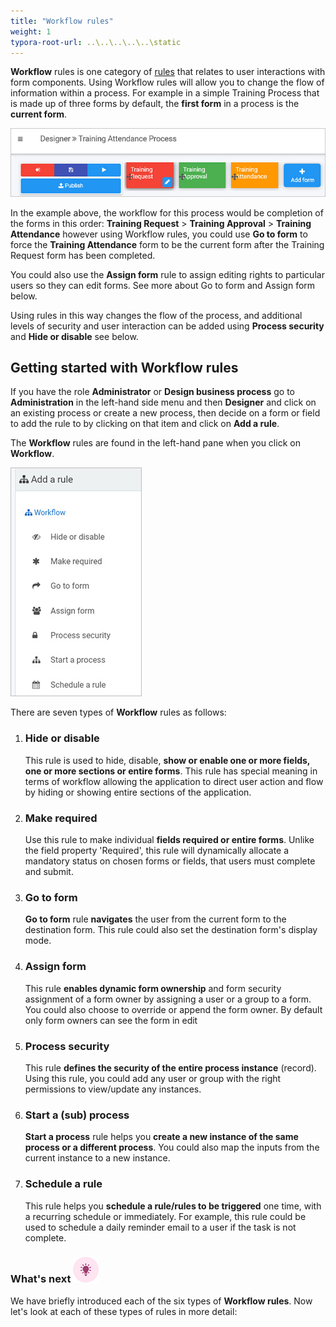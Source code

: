 ```yaml
---
title: "Workflow rules"
weight: 1
typora-root-url: ..\..\..\..\..\static
---
```


**Workflow** rules is one category of [rules](/docs/platform/rules/) that relates to user interactions with form components. Using Workflow rules will allow you to change the flow of information within a process. For example in a simple Training Process that is made up of three forms by default, the **first form** in a process is the **current form**. 

   ![Three form process example](/images/3-form-example.jpg)

In the example above, the workflow for this process would be completion of the forms in this order: **Training Request** > **Training Approval** > **Training Attendance** however using Workflow rules, you could use **Go to form** to force the **Training Attendance** form to be the current form after the Training Request form has been completed. 

You could also use the **Assign form** rule to assign editing rights to particular users so they can edit forms. See more about Go to form and Assign form below.

Using rules in this way changes the flow of the process, and additional levels of security and user interaction can be added using **Process security** and **Hide or disable** see below.



## Getting started with Workflow rules ##

If you have the role **Administrator** or **Design business process** go to **Administration** in the left-hand side menu and then **Designer** and click on an existing process or create a new process, then decide on a form or field to add the rule to by clicking on that item and click on **Add a rule**. 

The **Workflow** rules are found in the left-hand pane when you click on **Workflow**.

![Workflow rules](/images/workflow-rules.jpg)

There are seven types of **Workflow** rules as follows:

1. ### Hide or disable 

   This rule is used to hide, disable, **show or enable one or more fields, one or more sections or entire forms**. This rule has special meaning in terms of workflow allowing the application to direct user action and flow by hiding or showing entire sections of the application.

2. ### Make required

   Use this rule to make individual **fields required or entire forms**. Unlike the field property 'Required', this rule will dynamically allocate a mandatory status on chosen forms or fields, that users must complete and submit.

3. ### Go to form 

   **Go to form** rule **navigates** the user from the current form to the destination form. This rule could also set the destination form's display mode.

4. ### Assign form 

   This rule **enables dynamic form ownership** and form security assignment of a form owner by assigning a user or a group to a form. You could also choose to override or append the form owner. By default only form owners can see the form in edit 

5. ### Process security 

   This rule **defines the security of the entire process instance** (record). Using this rule, you could add any user or group with the right permissions to view/update any instances.

6. ### Start a (sub) process

   **Start a process** rule helps you **create a new instance of the same process or a different process**. You could also map the inputs from the current instance to a new instance.

7. ### Schedule a rule 

   This rule helps you **schedule a rule/rules to be triggered** one time, with a recurring schedule or immediately. For example, this rule could be used to schedule a daily reminder email to a user if the task is not complete.



### What's next  ![Idea icon](/images/18.png) ###

We have briefly introduced each of the six types of **Workflow rules**. Now let's look at each of these types of rules in more detail:
